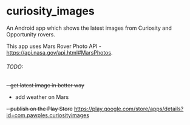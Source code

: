 # curiosity_images

An Android app which shows the latest images from Curiosity and Opportunity rovers.

This app uses Mars Rover Photo API - https://api.nasa.gov/api.html#MarsPhotos.

###### TODO:

~~- get latest image in better way~~

- add weather on Mars

~~- publish on the Play Store~~ https://play.google.com/store/apps/details?id=com.pawples.curiosityimages
